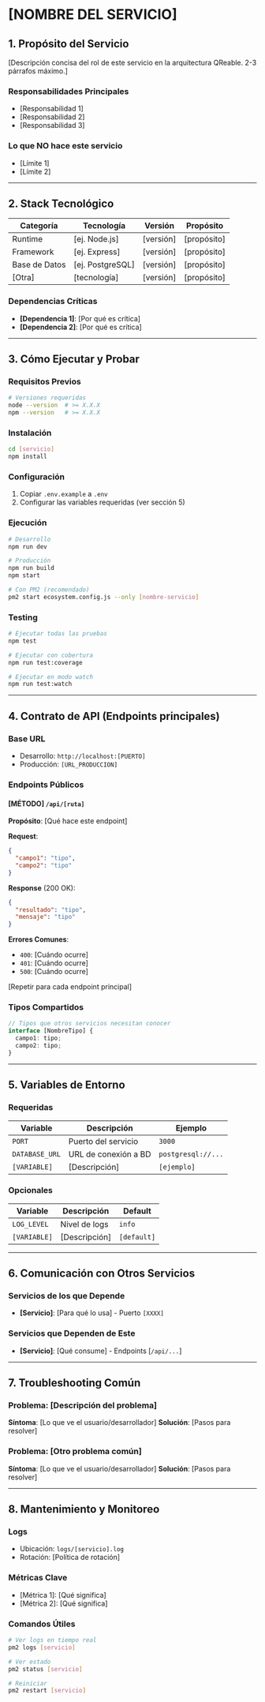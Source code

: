 # [NOMBRE DEL SERVICIO]

## 1. Propósito del Servicio

[Descripción concisa del rol de este servicio en la arquitectura QReable. 2-3 párrafos máximo.]

### Responsabilidades Principales
- [Responsabilidad 1]
- [Responsabilidad 2]
- [Responsabilidad 3]

### Lo que NO hace este servicio
- [Límite 1]
- [Límite 2]

---

## 2. Stack Tecnológico

| Categoría | Tecnología | Versión | Propósito |
|-----------|-----------|---------|-----------|
| Runtime | [ej. Node.js] | [versión] | [propósito] |
| Framework | [ej. Express] | [versión] | [propósito] |
| Base de Datos | [ej. PostgreSQL] | [versión] | [propósito] |
| [Otra] | [tecnología] | [versión] | [propósito] |

### Dependencias Críticas
- **[Dependencia 1]**: [Por qué es crítica]
- **[Dependencia 2]**: [Por qué es crítica]

---

## 3. Cómo Ejecutar y Probar

### Requisitos Previos
```bash
# Versiones requeridas
node --version  # >= X.X.X
npm --version   # >= X.X.X
```

### Instalación
```bash
cd [servicio]
npm install
```

### Configuración
1. Copiar `.env.example` a `.env`
2. Configurar las variables requeridas (ver sección 5)

### Ejecución
```bash
# Desarrollo
npm run dev

# Producción
npm run build
npm start

# Con PM2 (recomendado)
pm2 start ecosystem.config.js --only [nombre-servicio]
```

### Testing
```bash
# Ejecutar todas las pruebas
npm test

# Ejecutar con cobertura
npm run test:coverage

# Ejecutar en modo watch
npm run test:watch
```

---

## 4. Contrato de API (Endpoints principales)

### Base URL
- Desarrollo: `http://localhost:[PUERTO]`
- Producción: `[URL_PRODUCCION]`

### Endpoints Públicos

#### [MÉTODO] `/api/[ruta]`
**Propósito**: [Qué hace este endpoint]

**Request**:
```json
{
  "campo1": "tipo",
  "campo2": "tipo"
}
```

**Response** (200 OK):
```json
{
  "resultado": "tipo",
  "mensaje": "tipo"
}
```

**Errores Comunes**:
- `400`: [Cuándo ocurre]
- `401`: [Cuándo ocurre]
- `500`: [Cuándo ocurre]

[Repetir para cada endpoint principal]

### Tipos Compartidos
```typescript
// Tipos que otros servicios necesitan conocer
interface [NombreTipo] {
  campo1: tipo;
  campo2: tipo;
}
```

---

## 5. Variables de Entorno

### Requeridas
| Variable | Descripción | Ejemplo |
|----------|-------------|---------|
| `PORT` | Puerto del servicio | `3000` |
| `DATABASE_URL` | URL de conexión a BD | `postgresql://...` |
| `[VARIABLE]` | [Descripción] | `[ejemplo]` |

### Opcionales
| Variable | Descripción | Default |
|----------|-------------|---------|
| `LOG_LEVEL` | Nivel de logs | `info` |
| `[VARIABLE]` | [Descripción] | `[default]` |

---

## 6. Comunicación con Otros Servicios

### Servicios de los que Depende
- **[Servicio]**: [Para qué lo usa] - Puerto `[XXXX]`

### Servicios que Dependen de Este
- **[Servicio]**: [Qué consume] - Endpoints [`/api/...`]

---

## 7. Troubleshooting Común

### Problema: [Descripción del problema]
**Síntoma**: [Lo que ve el usuario/desarrollador]
**Solución**: [Pasos para resolver]

### Problema: [Otro problema común]
**Síntoma**: [Lo que ve el usuario/desarrollador]
**Solución**: [Pasos para resolver]

---

## 8. Mantenimiento y Monitoreo

### Logs
- Ubicación: `logs/[servicio].log`
- Rotación: [Política de rotación]

### Métricas Clave
- [Métrica 1]: [Qué significa]
- [Métrica 2]: [Qué significa]

### Comandos Útiles
```bash
# Ver logs en tiempo real
pm2 logs [servicio]

# Ver estado
pm2 status [servicio]

# Reiniciar
pm2 restart [servicio]
```